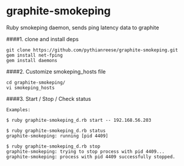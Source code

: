 graphite-smokeping
==================

Ruby smokeping daemon, sends ping latency data to graphite

####1. clone and install deps
```
git clone https://github.com/pythianreese/graphite-smokeping.git
gem install net-fping
gem install daemons
```
####2. Customize smokeping_hosts file
```
cd graphite-smokeping/
vi smokeping_hosts
```
####3. Start / Stop / Check status
```
Examples:

$ ruby graphite-smokeping_d.rb start -- 192.168.56.203

$ ruby graphite-smokeping_d.rb status
graphite-smokeping: running [pid 4409]

$ ruby graphite-smokeping_d.rb stop
graphite-smokeping: trying to stop process with pid 4409...
graphite-smokeping: process with pid 4409 successfully stopped.
```
